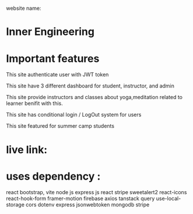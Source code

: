 # 

website name: 
# Inner Engineering
 
# Important features
This site authenticate user with JWT token

This site have 3 different dashboard for student, instructor, and admin

This site provide instructors and classes about yoga,meditation related to learner benifit  with this.

This site has conditional login / LogOut system for users

This site featured for summer camp students

# live link: 
 
# uses dependency :
react bootstrap,
vite
node js
express js
react 
stripe
sweetalert2
react-icons
react-hook-form
framer-motion
firebase
axios
tanstack query
use-local-storage
cors
dotenv
express
jsonwebtoken
mongodb
stripe


